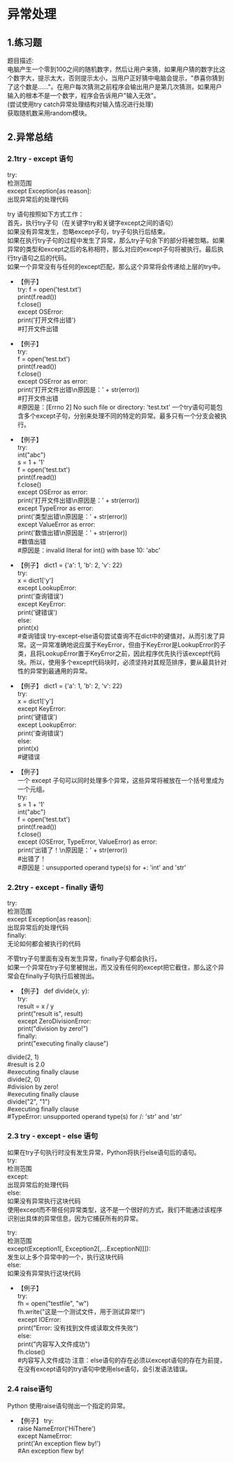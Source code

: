 # 异常处理

## 1.练习题
题目描述:  
电脑产生一个零到100之间的随机数字，然后让用户来猜，如果用户猜的数字比这个数字大，提示太大，否则提示太小，当用户正好猜中电脑会提示，"恭喜你猜到了这个数是......"。在用户每次猜测之前程序会输出用户是第几次猜测，如果用户输入的根本不是一个数字，程序会告诉用户"输入无效"。  
(尝试使用try catch异常处理结构对输入情况进行处理)  
获取随机数采用random模块。  

## 2.异常总结  
### 2.1try - except 语句  
try:  
    检测范围  
except Exception[as reason]:  
    出现异常后的处理代码  

try 语句按照如下方式工作：  
首先，执行try子句（在关键字try和关键字except之间的语句）  
如果没有异常发生，忽略except子句，try子句执行后结束。  
如果在执行try子句的过程中发生了异常，那么try子句余下的部分将被忽略。如果异常的类型和except之后的名称相符，那么对应的except子句将被执行。最后执行try语句之后的代码。  
如果一个异常没有与任何的except匹配，那么这个异常将会传递给上层的try中。  
* 【例子】  
try:
    f = open('test.txt')  
    print(f.read())  
    f.close()  
except OSError:  
    print('打开文件出错')  
#打开文件出错  

* 【例子】  
try:   
    f = open('test.txt')  
    print(f.read())  
    f.close()  
except OSError as error:  
    print('打开文件出错\n原因是：' + str(error))  
#打开文件出错  
#原因是：[Errno 2] No such file or directory: 'test.txt' 
一个try语句可能包含多个except子句，分别来处理不同的特定的异常。最多只有一个分支会被执行。

* 【例子】  
try:  
    int("abc")  
    s = 1 + '1'  
    f = open('test.txt')  
    print(f.read())  
    f.close()  
except OSError as error:  
    print('打开文件出错\n原因是：' + str(error))  
except TypeError as error:  
    print('类型出错\n原因是：' + str(error))  
except ValueError as error:  
    print('数值出错\n原因是：' + str(error))  
#数值出错  
#原因是：invalid literal for int() with base 10: 'abc'    

* 【例子】
dict1 = {'a': 1, 'b': 2, 'v': 22}  
try:  
    x = dict1['y']  
except LookupError:  
    print('查询错误')  
except KeyError:  
    print('键错误')  
else:  
    print(x)  
#查询错误 
try-except-else语句尝试查询不在dict中的键值对，从而引发了异常。这一异常准确地说应属于KeyError，但由于KeyError是LookupError的子类，且将LookupError置于KeyError之前，因此程序优先执行该except代码块。所以，使用多个except代码块时，必须坚持对其规范排序，要从最具针对性的异常到最通用的异常。  

* 【例子】
dict1 = {'a': 1, 'b': 2, 'v': 22}   
try:  
    x = dict1['y']  
except KeyError:  
    print('键错误')  
except LookupError:  
    print('查询错误')  
else:  
    print(x)  
#键错误 

* 【例子】  
一个 except 子句可以同时处理多个异常，这些异常将被放在一个括号里成为一个元组。    
try:  
    s = 1 + '1'  
    int("abc")  
    f = open('test.txt')  
    print(f.read())  
    f.close()  
except (OSError, TypeError, ValueError) as error:  
    print('出错了！\n原因是：' + str(error))  
#出错了！  
#原因是：unsupported operand type(s) for +: 'int' and 'str' 

### 2.2try - except - finally 语句
try:  
    检测范围  
except Exception[as reason]:  
    出现异常后的处理代码  
finally:  
    无论如何都会被执行的代码  

不管try子句里面有没有发生异常，finally子句都会执行。  
如果一个异常在try子句里被抛出，而又没有任何的except把它截住，那么这个异常会在finally子句执行后被抛出。  

* 【例子】
def divide(x, y):  
    try:  
        result = x / y   
        print("result is", result)  
    except ZeroDivisionError:  
        print("division by zero!")  
    finally:  
        print("executing finally clause")  

divide(2, 1)  
#result is 2.0  
#executing finally clause  
divide(2, 0)  
#division by zero!  
#executing finally clause  
divide("2", "1")  
#executing finally clause  
#TypeError: unsupported operand type(s) for /: 'str' and 'str' 

### 2.3 try - except - else 语句    
如果在try子句执行时没有发生异常，Python将执行else语句后的语句。  
try:  
    检测范围  
except:  
    出现异常后的处理代码  
else:  
    如果没有异常执行这块代码  
使用except而不带任何异常类型，这不是一个很好的方式，我们不能通过该程序识别出具体的异常信息，因为它捕获所有的异常。  

try:  
    检测范围  
except(Exception1[, Exception2[,...ExceptionN]]]):  
   发生以上多个异常中的一个，执行这块代码  
else:  
    如果没有异常执行这块代码  

* 【例子】  
try:  
    fh = open("testfile", "w")  
    fh.write("这是一个测试文件，用于测试异常!!")  
except IOError:  
    print("Error: 没有找到文件或读取文件失败")  
else:  
    print("内容写入文件成功")  
    fh.close()  
#内容写入文件成功 
注意：else语句的存在必须以except语句的存在为前提，在没有except语句的try语句中使用else语句，会引发语法错误。  

### 2.4 raise语句
Python 使用raise语句抛出一个指定的异常。  

* 【例子】
try:  
    raise NameError('HiThere')  
except NameError:  
    print('An exception flew by!')    
#An exception flew by!  
